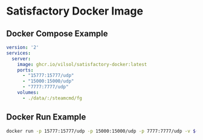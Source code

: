 # Satisfactory Docker Image

## Docker Compose Example

```yaml
version: '2'
services:
  server:
    image: ghcr.io/vilsol/satisfactory-docker:latest
    ports:
      - "15777:15777/udp"
      - "15000:15000/udp"
      - "7777:7777/udp"
    volumes:
      - ./data/:/steamcmd/fg
```

## Docker Run Example

```bash
docker run -p 15777:15777/udp -p 15000:15000/udp -p 7777:7777/udp -v $(pwd)/data:/steamcmd/fg -d ghcr.io/vilsol/satisfactory-docker:latest
```